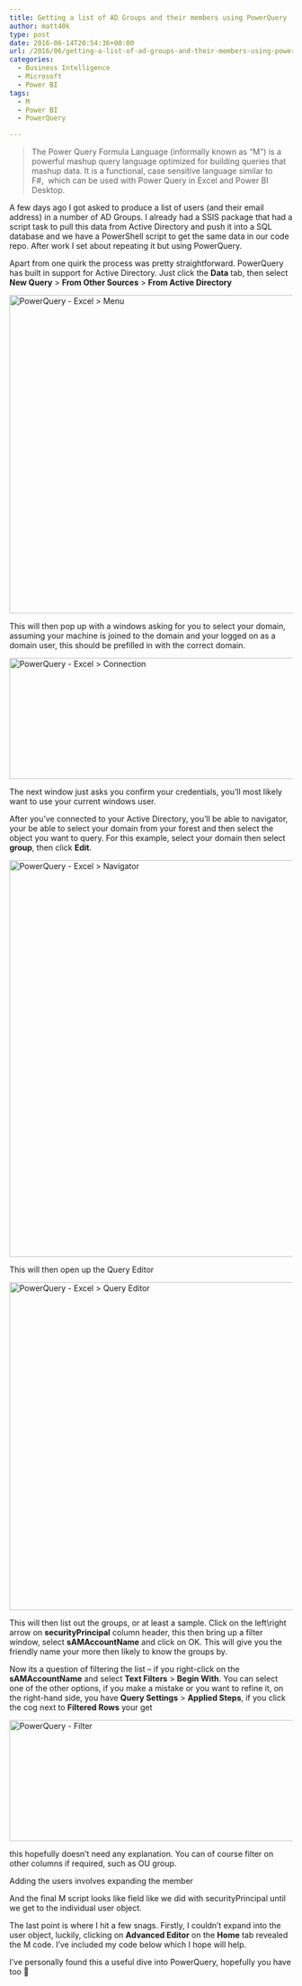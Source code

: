 ```yaml
---
title: Getting a list of AD Groups and their members using PowerQuery
author: matt40k
type: post
date: 2016-06-14T20:54:36+00:00
url: /2016/06/getting-a-list-of-ad-groups-and-their-members-using-powerquery/
categories:
  - Business Intelligence
  - Microsoft
  - Power BI
tags:
  - M
  - Power BI
  - PowerQuery

---
```

> The Power Query Formula Language (informally known as &#8220;M&#8221;) is a powerful mashup query language optimized for building queries that mashup data. It is a functional, case sensitive language similar to F#,  which can be used with Power Query in Excel and Power BI Desktop.

A few days ago I got asked to produce a list of users (and their email address) in a number of AD Groups. I already had a SSIS package that had a script task to pull this data from Active Directory and push it into a SQL database and we have a PowerShell script to get the same data in our code repo. After work I set about repeating it but using PowerQuery.

Apart from one quirk the process was pretty straightforward. PowerQuery has built in support for Active Directory. Just click the **Data** tab, then select **New Query** > **From Other Sources** > **From Active Directory**

<a href="//matt40k.uk/img/2016/06/pq_menu.png" target="_blank" rel="nofollow"><img class="alignnone size-full wp-image-784" src="//matt40k.uk/img/2016/06/pq_menu.png" alt="PowerQuery - Excel > Menu" width="913" height="565" srcset="//matt40k.uk/img/2016/06/pq_menu.png 913w, //matt40k.uk/img/2016/06/pq_menu-300x186.png 300w, //matt40k.uk/img/2016/06/pq_menu-768x475.png 768w" sizes="(max-width: 913px) 100vw, 913px" /></a>

This will then pop up with a windows asking for you to select your domain, assuming your machine is joined to the domain and your logged on as a domain user, this should be prefilled in with the correct domain.

<a href="//matt40k.uk/img/2016/06/pq_connection.png" target="_blank" rel="nofollow"><img class="alignnone size-full wp-image-785" src="//matt40k.uk/img/2016/06/pq_connection.png" alt="PowerQuery - Excel > Connection" width="602" height="215" srcset="//matt40k.uk/img/2016/06/pq_connection.png 602w, //matt40k.uk/img/2016/06/pq_connection-300x107.png 300w" sizes="(max-width: 602px) 100vw, 602px" /></a>

The next window just asks you confirm your credentials, you&#8217;ll most likely want to use your current windows user.

After you&#8217;ve connected to your Active Directory, you&#8217;ll be able to navigator, your be able to select your domain from your forest and then select the object you want to query. For this example, select your domain then select **group**, then click **Edit**.

<a href="//matt40k.uk/img/2016/06/pq_navigator.png" target="_blank" rel="nofollow"><img class="alignnone size-full wp-image-786" src="//matt40k.uk/img/2016/06/pq_navigator.png" alt="PowerQuery - Excel > Navigator" width="885" height="704" srcset="//matt40k.uk/img/2016/06/pq_navigator.png 885w, //matt40k.uk/img/2016/06/pq_navigator-300x239.png 300w, //matt40k.uk/img/2016/06/pq_navigator-768x611.png 768w" sizes="(max-width: 885px) 100vw, 885px" /></a>

This will then open up the Query Editor

<a href="//matt40k.uk/img/2016/06/pq_query.png" target="_blank" rel="nofollow"><img class="alignnone size-full wp-image-787" src="//matt40k.uk/img/2016/06/pq_query.png" alt="PowerQuery - Excel > Query Editor" width="1534" height="582" srcset="//matt40k.uk/img/2016/06/pq_query.png 1534w, //matt40k.uk/img/2016/06/pq_query-300x114.png 300w, //matt40k.uk/img/2016/06/pq_query-768x291.png 768w, //matt40k.uk/img/2016/06/pq_query-1024x389.png 1024w, //matt40k.uk/img/2016/06/pq_query-1200x455.png 1200w" sizes="(max-width: 1534px) 100vw, 1534px" /></a>

This will then list out the groups, or at least a sample. Click on the left\right arrow on **securityPrincipal** column header, this then bring up a filter window, select **sAMAccountName** and click on OK. This will give you the friendly name your more then likely to know the groups by.

Now its a question of filtering the list &#8211; if you right-click on the **sAMAccountName** and select **Text Filters** > **Begin With**. You can select one of the other options, if you make a mistake or you want to refine it, on the right-hand side, you have **Query Settings** > **Applied Steps**, if you click the cog next to **Filtered Rows** your get

<a href="//matt40k.uk/img/2016/06/pq_filter.png" target="_blank" rel="nofollow"><img class="alignnone size-full wp-image-789" src="//matt40k.uk/img/2016/06/pq_filter.png" alt="PowerQuery - Filter" width="602" height="215" srcset="//matt40k.uk/img/2016/06/pq_filter.png 602w, //matt40k.uk/img/2016/06/pq_filter-300x107.png 300w" sizes="(max-width: 602px) 100vw, 602px" /></a>

this hopefully doesn&#8217;t need any explanation. You can of course filter on other columns if required, such as OU group.

Adding the users involves expanding the member

And the final M script looks like field like we did with securityPrincipal until we get to the individual user object.

The last point is where I hit a few snags. Firstly, I couldn&#8217;t expand into the user object, luckily, clicking on **Advanced Editor** on the **Home** tab revealed the M code. I&#8217;ve included my code below which I hope will help.

<div class="gist-oembed" data-gist="matt40k/7ded896bf9fc14bc21602ceebf6be7dd.json">
</div>

I&#8217;ve personally found this a useful dive into PowerQuery, hopefully you have too 🙂
